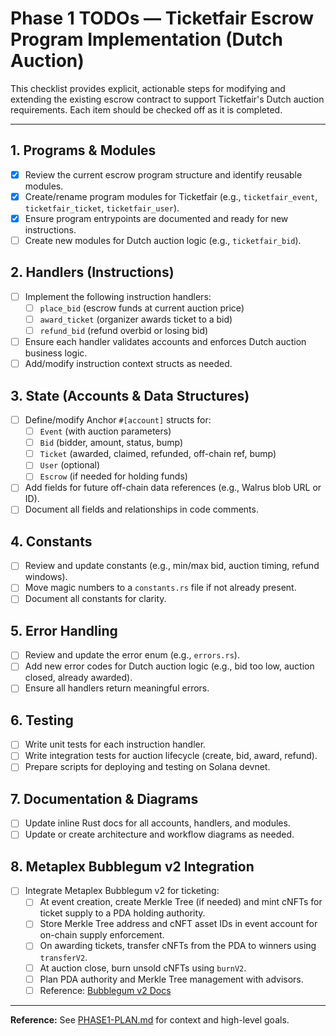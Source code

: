 # Phase 1 TODOs — Ticketfair Escrow Program Implementation (Dutch Auction)

This checklist provides explicit, actionable steps for modifying and extending the existing escrow contract to support Ticketfair's Dutch auction requirements. Each item should be checked off as it is completed.

---

## 1. **Programs & Modules**
- [x] Review the current escrow program structure and identify reusable modules.
- [x] Create/rename program modules for Ticketfair (e.g., `ticketfair_event`, `ticketfair_ticket`, `ticketfair_user`).
- [x] Ensure program entrypoints are documented and ready for new instructions.
- [ ] Create new modules for Dutch auction logic (e.g., `ticketfair_bid`).

## 2. **Handlers (Instructions)**
- [ ] Implement the following instruction handlers:
    - [ ] `place_bid` (escrow funds at current auction price)
    - [ ] `award_ticket` (organizer awards ticket to a bid)
    - [ ] `refund_bid` (refund overbid or losing bid)
- [ ] Ensure each handler validates accounts and enforces Dutch auction business logic.
- [ ] Add/modify instruction context structs as needed.

## 3. **State (Accounts & Data Structures)**
- [ ] Define/modify Anchor `#[account]` structs for:
    - [ ] `Event` (with auction parameters)
    - [ ] `Bid` (bidder, amount, status, bump)
    - [ ] `Ticket` (awarded, claimed, refunded, off-chain ref, bump)
    - [ ] `User` (optional)
    - [ ] `Escrow` (if needed for holding funds)
- [ ] Add fields for future off-chain data references (e.g., Walrus blob URL or ID).
- [ ] Document all fields and relationships in code comments.

## 4. **Constants**
- [ ] Review and update constants (e.g., min/max bid, auction timing, refund windows).
- [ ] Move magic numbers to a `constants.rs` file if not already present.
- [ ] Document all constants for clarity.

## 5. **Error Handling**
- [ ] Review and update the error enum (e.g., `errors.rs`).
- [ ] Add new error codes for Dutch auction logic (e.g., bid too low, auction closed, already awarded).
- [ ] Ensure all handlers return meaningful errors.

## 6. **Testing**
- [ ] Write unit tests for each instruction handler.
- [ ] Write integration tests for auction lifecycle (create, bid, award, refund).
- [ ] Prepare scripts for deploying and testing on Solana devnet.

## 7. **Documentation & Diagrams**
- [ ] Update inline Rust docs for all accounts, handlers, and modules.
- [ ] Update or create architecture and workflow diagrams as needed.

## 8. **Metaplex Bubblegum v2 Integration**
- [ ] Integrate Metaplex Bubblegum v2 for ticketing:
    - [ ] At event creation, create Merkle Tree (if needed) and mint cNFTs for ticket supply to a PDA holding authority.
    - [ ] Store Merkle Tree address and cNFT asset IDs in event account for on-chain supply enforcement.
    - [ ] On awarding tickets, transfer cNFTs from the PDA to winners using `transferV2`.
    - [ ] At auction close, burn unsold cNFTs using `burnV2`.
    - [ ] Plan PDA authority and Merkle Tree management with advisors.
    - [ ] Reference: [Bubblegum v2 Docs](https://developers.metaplex.com/bubblegum-v2)

---

**Reference:** See [PHASE1-PLAN.md](./PHASE1-PLAN.md) for context and high-level goals. 